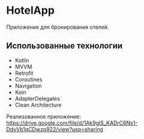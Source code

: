 # HotelApp
Приложение для бронирования отелей.
## Использованные технологии
- Kotlin
- MVVM
- Retrofit
- Coroutines
- Navigation
- Koin
- ﻿﻿AdapterDelegates
- Clean Architecture

Реализованное приложение:
https://drive.google.com/file/d/1Ak9gIS_KADrC6Ns1-DdvVb1qCDwzp922/view?usp=sharing
